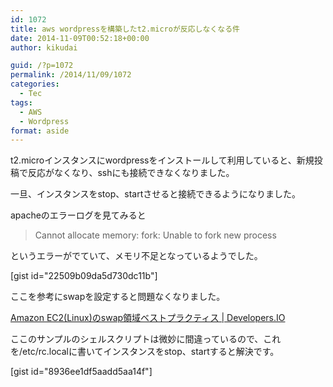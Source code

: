 ```yaml
---
id: 1072
title: aws wordpressを構築したt2.microが反応しなくなる件
date: 2014-11-09T00:52:18+00:00
author: kikudai

guid: /?p=1072
permalink: /2014/11/09/1072
categories:
  - Tec
tags:
  - AWS
  - Wordpress
format: aside
---
```

t2.microインスタンスにwordpressをインストールして利用していると、新規投稿で反応がなくなり、sshにも接続できなくなりました。<!--more-->

一旦、インスタンスをstop、startさせると接続できるようになりました。

apacheのエラーログを見てみると

> Cannot allocate memory: fork: Unable to fork new process

というエラーがでていて、メモリ不足となっているようでした。

[gist id="22509b09da5d730dc11b"]

ここを参考にswapを設定すると問題なくなりました。

<a title="Amazon EC2(Linux)のswap領域ベストプラクティス | Developers.IO" href="https://dev.classmethod.jp/cloud/ec2linux-swap-bestpractice/" target="_blank">Amazon EC2(Linux)のswap領域ベストプラクティス | Developers.IO</a>

ここのサンプルのシェルスクリプトは微妙に間違っているので、これを/etc/rc.localに書いてインスタンスをstop、startすると解決です。

[gist id="8936ee1df5aadd5aa14f"]